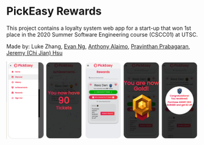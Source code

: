 # PickEasy Rewards

This project contains a loyalty system web app for a start-up that won 1st place in the 2020 Summer Software Engineering course (CSCC01) at UTSC.

Made by: Luke Zhang, [Evan Ng](https://github.com/Evan8456), [Anthony Alaimo](https://github.com/AnthonyAlaimo), [Pravinthan Prabagaran](https://github.com/pravinthan), [Jeremy (Chi Jian) Hsu](https://github.com/Jer3myHsu)

![Alt text](pick-easy/assets/demo.png?raw=true "Demo")